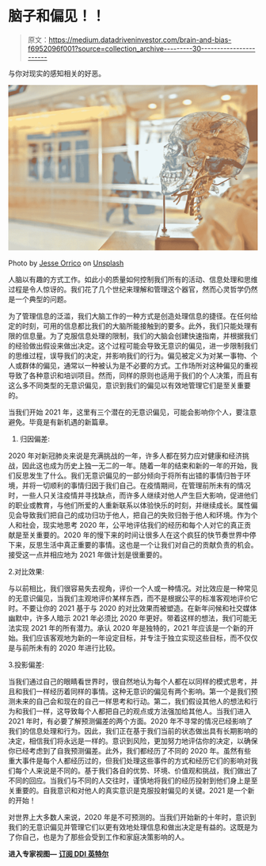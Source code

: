 # 脑子和偏见！！

> 原文：<https://medium.datadriveninvestor.com/brain-and-bias-f6952096f001?source=collection_archive---------30----------------------->

与你对现实的感知相关的好恶。

![](img/0feac30a4e9b3a1d8ae1fed7d77ba8df.png)

Photo by [Jesse Orrico](https://unsplash.com/@jessedo81?utm_source=unsplash&utm_medium=referral&utm_content=creditCopyText) on [Unsplash](https://unsplash.com/collections/27919680/neurot?utm_source=unsplash&utm_medium=referral&utm_content=creditCopyText)

人脑以有趣的方式工作。如此小的质量如何控制我们所有的活动、信息处理和思维过程是令人惊讶的。我们花了几个世纪来理解和管理这个器官，然而心灵哲学仍然是一个典型的问题。

为了管理信息的泛滥，我们大脑工作的一种方式是创造处理信息的捷径。在任何给定的时刻，可用的信息都比我们的大脑所能接触到的要多。此外，我们只能处理有限的信息量。为了克服信息处理的限制，我们的大脑会创建快速指南，并根据我们的经验做出假设来做出决定。这个过程可能会导致无意识的偏见，进一步限制我们的思维过程，误导我们的决定，并影响我们的行为。偏见被定义为对某一事物、个人或群体的偏见，通常以一种被认为是不必要的方式。工作场所对这种偏见的重视导致了各种意识和培训项目。然而，同样的原则也适用于我们的个人决策，而且有这么多不同类型的无意识偏见，意识到我们的偏见以有效地管理它们是至关重要的。

当我们开始 2021 年，这里有三个潜在的无意识偏见，可能会影响你个人，要注意避免。毕竟是有新机遇的新篇章。

1.  归因偏差:

2020 年对新冠肺炎来说是充满挑战的一年，许多人都在努力应对健康和经济挑战，因此这也成为历史上独一无二的一年。随着一年的结束和新的一年的开始，我们反思发生了什么。我们无意识偏见的一部分倾向于将所有出错的事情归咎于环境，并将一切顺利的事情归因于我们自己。在疫情期间，在管理前所未有的情况时，一些人只关注疫情并寻找缺点，而许多人继续对他人产生巨大影响，促进他们的职业或教育，与他们所爱的人重新联系以体验快乐的时刻，并继续成长。属性偏见会导致我们把自己的成功归功于他人，把自己的失败归咎于他人和环境。作为个人和社会，现实地思考 2020 年，公平地评估我们的经历和每个人对它的真正贡献是至关重要的。2020 年的慢下来的时间让很多人在这个疯狂的快节奏世界中停下来，反思生活中真正重要的事情。这也是一个让我们对自己的贡献负责的机会。接受这一点并相应地为 2021 年做计划是很重要的。

2.对比效果:

与以前相比，我们很容易失去视角，评价一个人或一种情况。对比效应是一种常见的无意识偏见，当我们主观地评价某样东西，而不是根据公平的标准客观地评价它时。不要让你的 2021 基于与 2020 的对比效果而被塑造。在新年问候和社交媒体幽默中，许多人暗示 2021 年必须比 2020 年更好。带着这样的想法，我们可能无法实现 2021 年的所有潜力。承认 2020 年是独特的，2021 年应该是一个新的开始。我们应该客观地为新的一年设定目标，并专注于独立实现这些目标，而不仅仅是与前所未有的 2020 年进行比较。

3.投影偏差:

当我们通过自己的眼睛看世界时，很自然地认为每个人都在以同样的模式思考，并且和我们一样经历着同样的事情。这种无意识的偏见有两个影响。第一个是我们预测未来的自己会和现在的自己一样思考和行动。第二，我们假设其他人的想法和行为和我们一样，这导致每个人都把自己的观点或方法强加给其他人。当我们进入 2021 年时，有必要了解预测偏差的两个方面。2020 年不寻常的情况已经影响了我们的信息处理和行为。因此，我们正在基于我们当前的状态做出具有长期影响的决定，相信我们将永远是一样的。意识到风险，更加努力地评估你的决定，以确保你已经考虑到了自我预测偏差。此外，我们都经历了不同的 2020 年。虽然有些重大事件是每个人都经历过的，但我们处理这些事件的方式和经历它们的影响对我们每个人来说是不同的。基于我们各自的优势、环境、价值观和挑战，我们做出了不同的回应。当我们与不同的人交往时，谨慎地将我们的经历投射到他们身上是至关重要的。自我意识和对他人的真实意识是克服投射偏见的关键。2021 是一个新的开始！

对世界上大多数人来说，2020 年是不可预测的。当我们开始新的十年时，意识到我们的无意识偏见并管理它们以更有效地处理信息和做出决定是有益的。这既是为了你自己，也是为了那些会受到工作和家庭决策影响的人。

**进入专家视图—** [**订阅 DDI 英特尔**](https://datadriveninvestor.com/ddi-intel)